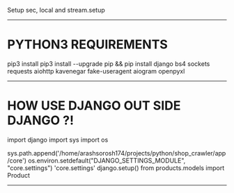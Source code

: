 Setup sec, local and stream.setup
____________________________________________________________________________
# PYTHON3 REQUIREMENTS
pip3 install pip3 install --upgrade pip && pip install django bs4 sockets requests aiohttp kavenegar fake-useragent aiogram openpyxl
____________________________________________________________________________
# HOW USE DJANGO OUT SIDE DJANGO ?!
import django
import sys
import os

sys.path.append('/home/arashsorosh174/projects/python/shop_crawler/app/core')
os.environ.setdefault("DJANGO_SETTINGS_MODULE", "core.settings")
'core.settings'
django.setup()
from products.models import Product
____________________________________________________________________________
